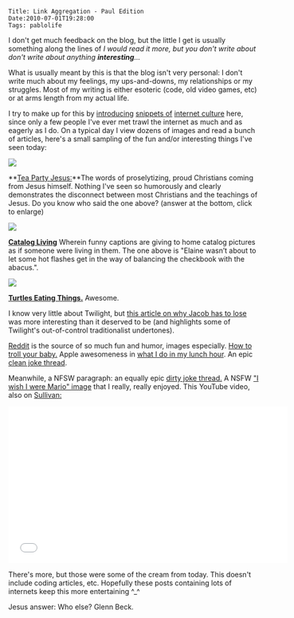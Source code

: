     Title: Link Aggregation - Paul Edition
    Date:2010-07-01T19:28:00
    Tags: pablolife

I don't get much feedback on the blog, but the little I get is usually
something along the lines of _I would read it more, but you don't write
about  don't write about anything **interesting**..._

What is usually meant by this is that the blog isn't very personal: I don't
write much about my feelings, my ups-and-downs, my relationships or my
struggles. Most of my writing is either esoteric (code, old video games, etc)
or at arms length from my actual life.

<!-- more -->

I try to make up for this by [introducing][1] [snippets of][2] [internet
culture][3] here, since only a few people I've ever met trawl the internet as
much and as eagerly as I do. On a typical day I view dozens of images and read
a bunch of articles, here's a small sampling of the fun and/or interesting
things I've seen today:

[![][4]][5]

**[Tea Party Jesus:][6]**The words of proselytizing, proud Christians coming
from Jesus himself. Nothing I've seen so humorously and clearly demonstrates
the disconnect between most Christians and the teachings of Jesus. Do you know
who said the one above? (answer at the bottom, click to enlarge)

[![][7]][8]

**[Catalog Living][9]** Wherein funny captions are giving to home catalog
pictures as if someone were living in them. The one above is "Elaine wasn’t
about to let some hot flashes get in the way of balancing the checkbook with
the abacus.".

[![][10]][11]

**[Turtles Eating Things.][12]** Awesome.

I know very little about Twilight, but [this article on why Jacob has to
lose][13] was more interesting than it deserved to be (and highlights some of
Twilight's out-of-control traditionalist undertones).

[Reddit][14] is the source of so much fun and humor, images especially. [How
to troll your baby.][15] Apple awesomeness in [what I do in my lunch
hour][16]. An epic [clean joke thread][17].

Meanwhile, a NFSW paragraph: an equally epic [dirty joke thread.][18] A NSFW
["I wish I were Mario" image][19] that I really, really enjoyed. This YouTube
video, also on [Sullivan:][20]

<iframe width="560" height="315" src="//www.youtube.com/embed/PSEYXWmEse8" frameborder="0" allowfullscreen></iframe>

There's more, but those were some of the cream from today. This doesn't
include coding articles, etc. Hopefully these posts containing lots of
internets keep this more entertaining ^_^

Jesus answer: Who else? Glenn Beck.


   [1]: http://www.morepablo.com/2010/06/terrible-wonderful-music-videos.html
   [2]: http://www.morepablo.com/2010/05/funny-images.html
   [3]: http://www.morepablo.com/2010/04/baal-bless-internet.html
   [4]: http://3.bp.blogspot.com/_3ys1dwfzc2w/TC1RIM-riMI/AAAAAAAAAGQ/NWP0MS5s1v4/s320/tumblr_l4tthpOdKB1qbauyyo1_500.jpg
   [5]: http://3.bp.blogspot.com/_3ys1dwfzc2w/TC1RIM-riMI/AAAAAAAAAGQ/NWP0MS5s1v4/s1600/tumblr_l4tthpOdKB1qbauyyo1_500.jpg
   [6]: http://teapartyjesus.tumblr.com
   [7]: http://1.bp.blogspot.com/_3ys1dwfzc2w/TC1R4Gk55II/AAAAAAAAAGY/KjgIxfj3zIQ/s320/tumblr_l4mwveibsB1qbp9v2.jpg
   [8]: http://1.bp.blogspot.com/_3ys1dwfzc2w/TC1R4Gk55II/AAAAAAAAAGY/KjgIxfj3zIQ/s1600/tumblr_l4mwveibsB1qbp9v2.jpg
   [9]: http://catalogliving.tumblr.com/
   [10]: http://2.bp.blogspot.com/_3ys1dwfzc2w/TC1SUuDckCI/AAAAAAAAAGg/h73He4HYUYE/s320/capt80920d010ff54ab284c.jpg
   [11]: http://2.bp.blogspot.com/_3ys1dwfzc2w/TC1SUuDckCI/AAAAAAAAAGg/h73He4HYUYE/s1600/capt80920d010ff54ab284c.jpg
   [12]: http://www.turtleseatingthings.com/
   [13]: http://io9.com/5576956/why-team-jacob-always-has-to-lose-in-twilight?skyline=true&s=i
   [14]: reddit.com
   [15]: http://i.imgur.com/9G5KS.jpg
   [16]: http://i.imgur.com/1JMIU.jpg
   [17]: http://www.reddit.com/r/funny/comments/ckwh4/
   [18]: http://www.reddit.com/r/funny/comments/ckyxi/reddit_i_think_its_about_time_we_had_another/
   [19]: http://i.imgur.com/9Bv62.jpg
   [20]: http://andrewsullivan.theatlantic.com
